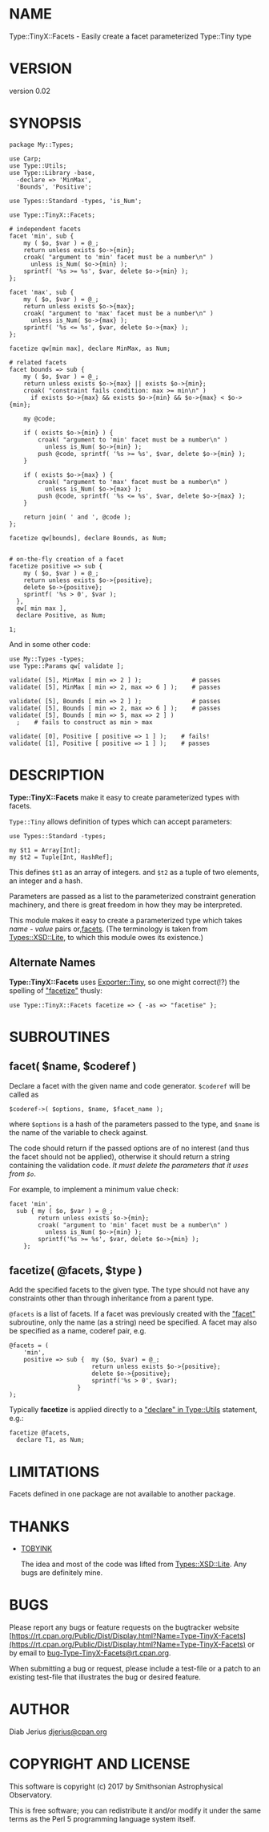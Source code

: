 # NAME

Type::TinyX::Facets - Easily create a facet parameterized Type::Tiny type

# VERSION

version 0.02

# SYNOPSIS

    package My::Types;
    
    use Carp;
    use Type::Utils;
    use Type::Library -base,
      -declare => 'MinMax',
      'Bounds', 'Positive';
    
    use Types::Standard -types, 'is_Num';
    
    use Type::TinyX::Facets;
    
    # independent facets
    facet 'min', sub {
        my ( $o, $var ) = @_;
        return unless exists $o->{min};
        croak( "argument to 'min' facet must be a number\n" )
          unless is_Num( $o->{min} );
        sprintf( '%s >= %s', $var, delete $o->{min} );
    };
    
    facet 'max', sub {
        my ( $o, $var ) = @_;
        return unless exists $o->{max};
        croak( "argument to 'max' facet must be a number\n" )
          unless is_Num( $o->{max} );
        sprintf( '%s <= %s', $var, delete $o->{max} );
    };
    
    facetize qw[min max], declare MinMax, as Num;
    
    # related facets
    facet bounds => sub {
        my ( $o, $var ) = @_;
        return unless exists $o->{max} || exists $o->{min};
        croak( "constraint fails condition: max >= min\n" )
          if exists $o->{max} && exists $o->{min} && $o->{max} < $o->{min};
    
        my @code;
    
        if ( exists $o->{min} ) {
            croak( "argument to 'min' facet must be a number\n" )
              unless is_Num( $o->{min} );
            push @code, sprintf( '%s >= %s', $var, delete $o->{min} );
        }
    
        if ( exists $o->{max} ) {
            croak( "argument to 'max' facet must be a number\n" )
              unless is_Num( $o->{max} );
            push @code, sprintf( '%s <= %s', $var, delete $o->{max} );
        }
    
        return join( ' and ', @code );
    };
    
    facetize qw[bounds], declare Bounds, as Num;
    
    
    # on-the-fly creation of a facet
    facetize positive => sub {
        my ( $o, $var ) = @_;
        return unless exists $o->{positive};
        delete $o->{positive};
        sprintf( '%s > 0', $var );
      },
      qw[ min max ],
      declare Positive, as Num;
    
    1;

And in some other code:

    use My::Types -types;
    use Type::Params qw[ validate ];
    
    validate( [5], MinMax [ min => 2 ] );              # passes
    validate( [5], MinMax [ min => 2, max => 6 ] );    # passes
    
    validate( [5], Bounds [ min => 2 ] );              # passes
    validate( [5], Bounds [ min => 2, max => 6 ] );    # passes
    validate( [5], Bounds [ min => 5, max => 2 ] )
      ;    # fails to construct as min > max
    
    validate( [0], Positive [ positive => 1 ] );    # fails!
    validate( [1], Positive [ positive => 1 ] );    # passes

# DESCRIPTION

**Type::TinyX::Facets** make it easy to create parameterized types with facets.

`Type::Tiny` allows definition of types which can accept parameters:

    use Types::Standard -types;

    my $t1 = Array[Int];
    my $t2 = Tuple[Int, HashRef];

This defines `$t1` as an array of integers.  and `$t2` as a tuple of
two elements, an integer and a hash.

Parameters are passed as a list to the parameterized constraint
generation machinery, and there is great freedom in how they may be interpreted.

This module makes it easy to create a parameterized type which takes
_name - value_ pairs
or,[facets](https://en.wikipedia.org/wiki/Faceted_classification). (The
terminology is taken from [Types::XSD::Lite](https://metacpan.org/pod/Types::XSD::Lite), to which this module
owes its existence.)

## Alternate Names

**Type::TinyX::Facets** uses [Exporter::Tiny](https://metacpan.org/pod/Exporter::Tiny), so one might correct(!?) the spelling of ["facetize"](#facetize) thusly:

    use Type::TinyX::Facets facetize => { -as => "facetise" };

# SUBROUTINES

## facet( $name, $coderef )

Declare a facet with the given name and code generator. `$coderef`
will be called as

    $coderef->( $options, $name, $facet_name );

where `$options` is a hash of the parameters passed to the type, and
`$name` is the name of the variable to check against.

The code should return if the passed options are of no interest (and
thus the facet should not be applied), otherwise it should return a
string containing the validation code.  _It must delete the parameters
that it uses from `$o`_.

For example, to implement a minimum value check:

    facet 'min',
      sub { my ( $o, $var ) = @_;
            return unless exists $o->{min};
            croak( "argument to 'min' facet must be a number\n" )
              unless is_Num( $o->{min} );
            sprintf('%s >= %s', $var, delete $o->{min} );
        };

## facetize( @facets, $type )

Add the specified facets to the given type.  The type should not have
any constraints other than through inheritance from a parent type.

`@facets` is a list of facets.  If a facet was previously created with the
["facet"](#facet) subroutine, only the name (as a string) need be specified. A facet
may also be specified as a name, coderef pair, e.g.

    @facets = (
        'min',
        positive => sub {  my ($o, $var) = @_;
                           return unless exists $o->{positive};
                           delete $o->{positive};
                           sprintf('%s > 0', $var);
                       }
    );

Typically **facetize** is applied directly to a ["declare" in Type::Utils](https://metacpan.org/pod/Type::Utils#declare)
statement, e.g.:

    facetize @facets,
      declare T1, as Num;

# LIMITATIONS

Facets defined in one package are not available to another package.

# THANKS

- [TOBYINK](https://metacpan.org/author/TOBYINK)

    The idea and most of the code was lifted from [Types::XSD::Lite](https://metacpan.org/pod/Types::XSD::Lite).
    Any bugs are definitely mine.

# BUGS

Please report any bugs or feature requests on the bugtracker website
[https://rt.cpan.org/Public/Dist/Display.html?Name=Type-TinyX-Facets](https://rt.cpan.org/Public/Dist/Display.html?Name=Type-TinyX-Facets) or
by email to
[bug-Type-TinyX-Facets@rt.cpan.org](mailto:bug-Type-TinyX-Facets@rt.cpan.org).

When submitting a bug or request, please include a test-file or a
patch to an existing test-file that illustrates the bug or desired
feature.

# AUTHOR

Diab Jerius <djerius@cpan.org>

# COPYRIGHT AND LICENSE

This software is copyright (c) 2017 by Smithsonian Astrophysical Observatory.

This is free software; you can redistribute it and/or modify it under
the same terms as the Perl 5 programming language system itself.
